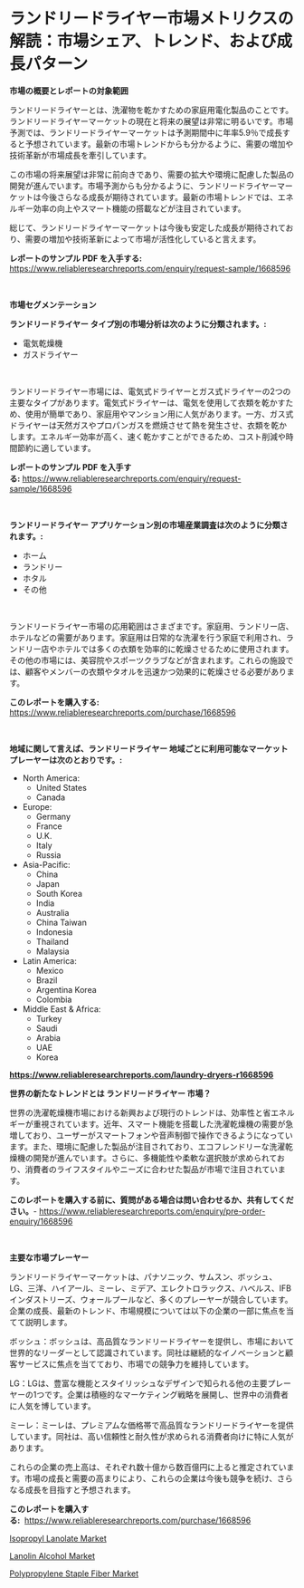 <p><h1>ランドリードライヤー市場メトリクスの解読：市場シェア、トレンド、および成長パターン</h1></p><p><strong>市場の概要とレポートの対象範囲</strong></p>
<p><p>ランドリードライヤーとは、洗濯物を乾かすための家庭用電化製品のことです。ランドリードライヤーマーケットの現在と将来の展望は非常に明るいです。市場予測では、ランドリードライヤーマーケットは予測期間中に年率5.9％で成長すると予想されています。最新の市場トレンドからも分かるように、需要の増加や技術革新が市場成長を牽引しています。</p><p>この市場の将来展望は非常に前向きであり、需要の拡大や環境に配慮した製品の開発が進んでいます。市場予測からも分かるように、ランドリードライヤーマーケットは今後さらなる成長が期待されています。最新の市場トレンドでは、エネルギー効率の向上やスマート機能の搭載などが注目されています。</p><p>総じて、ランドリードライヤーマーケットは今後も安定した成長が期待されており、需要の増加や技術革新によって市場が活性化していると言えます。</p></p>
<p><strong>レポートのサンプル PDF を入手する:</strong> <a href="https://www.reliableresearchreports.com/enquiry/request-sample/1668596">https://www.reliableresearchreports.com/enquiry/request-sample/1668596</a></p>
<p>&nbsp;</p>
<p><strong>市場セグメンテーション</strong></p>
<p><strong>ランドリードライヤー タイプ別の市場分析は次のように分類されます。:</strong></p>
<p><ul><li>電気乾燥機</li><li>ガスドライヤー</li></ul></p>
<p>&nbsp;</p>
<p><p>ランドリードライヤー市場には、電気式ドライヤーとガス式ドライヤーの2つの主要なタイプがあります。電気式ドライヤーは、電気を使用して衣類を乾かすため、使用が簡単であり、家庭用やマンション用に人気があります。一方、ガス式ドライヤーは天然ガスやプロパンガスを燃焼させて熱を発生させ、衣類を乾かします。エネルギー効率が高く、速く乾かすことができるため、コスト削減や時間節約に適しています。</p></p>
<p><strong>レポートのサンプル PDF を入手する:</strong>&nbsp;<a href="https://www.reliableresearchreports.com/enquiry/request-sample/1668596">https://www.reliableresearchreports.com/enquiry/request-sample/1668596</a></p>
<p>&nbsp;</p>
<p><strong> ランドリードライヤー アプリケーション別の市場産業調査は次のように分類されます。:</strong></p>
<p><ul><li>ホーム</li><li>ランドリー</li><li>ホタル</li><li>その他</li></ul></p>
<p>&nbsp;</p>
<p><p>ランドリードライヤー市場の応用範囲はさまざまです。家庭用、ランドリー店、ホテルなどの需要があります。家庭用は日常的な洗濯を行う家庭で利用され、ランドリー店やホテルでは多くの衣類を効率的に乾燥させるために使用されます。その他の市場には、美容院やスポーツクラブなどが含まれます。これらの施設では、顧客やメンバーの衣類やタオルを迅速かつ効果的に乾燥させる必要があります。</p></p>
<p><strong>このレポートを購入する:</strong>&nbsp; <a href="https://www.reliableresearchreports.com/purchase/1668596">https://www.reliableresearchreports.com/purchase/1668596</a></p>
<p>&nbsp;</p>
<p><strong>地域に関して言えば、ランドリードライヤー 地域ごとに利用可能なマーケットプレーヤーは次のとおりです。:</strong></p>
<p><ul>
    <li>
        North America:
        <ul>
            <li>United States</li>
            <li>Canada</li>
        </ul>
    </li>
    <li>
        Europe:
        <ul>
            <li>Germany</li>
            <li>France</li>
            <li>U.K.</li>
            <li>Italy</li>
            <li>Russia</li>
        </ul>
    </li>
    <li>
        Asia-Pacific:
        <ul>
            <li>China</li>
            <li>Japan</li>
            <li>South Korea</li>
            <li>India</li>
            <li>Australia</li>
            <li>China Taiwan</li>
            <li>Indonesia</li>
            <li>Thailand</li>
            <li>Malaysia</li>
        </ul>
    </li>
    <li>
        Latin America:
        <ul>
            <li>Mexico</li>
            <li>Brazil</li>
            <li>Argentina Korea</li>
            <li>Colombia</li>
        </ul>
    </li>
    <li>
        Middle East & Africa:
        <ul>
            <li>Turkey</li>
            <li>Saudi</li>
            <li>Arabia</li>
            <li>UAE</li>
            <li>Korea</li>
        </ul>
    </li>
    </ul></p>
<p><strong><a href="https://www.reliableresearchreports.com/laundry-dryers-r1668596">https://www.reliableresearchreports.com/laundry-dryers-r1668596</a></strong>&nbsp;</p>
<p><strong>世界の新たなトレンドとは ランドリードライヤー 市場？</strong></p>
<p><p>世界の洗濯乾燥機市場における新興および現行のトレンドは、効率性と省エネルギーが重視されています。近年、スマート機能を搭載した洗濯乾燥機の需要が急増しており、ユーザーがスマートフォンや音声制御で操作できるようになっています。また、環境に配慮した製品が注目されており、エコフレンドリーな洗濯乾燥機の開発が進んでいます。さらに、多機能性や柔軟な選択肢が求められており、消費者のライフスタイルやニーズに合わせた製品が市場で注目されています。</p></p>
<p><strong>このレポートを購入する前に、質問がある場合は問い合わせるか、共有してください。</strong>- <a href="https://www.reliableresearchreports.com/enquiry/pre-order-enquiry/1668596">https://www.reliableresearchreports.com/enquiry/pre-order-enquiry/1668596</a></p>
<p>&nbsp;</p>
<p><strong>主要な市場プレーヤー</strong></p>
<p><p>ランドリードライヤーマーケットは、パナソニック、サムスン、ボッシュ、LG、三洋、ハイアール、ミーレ、ミデア、エレクトロラックス、ハベルス、IFBインダストリーズ、ウォールプールなど、多くのプレーヤーが競合しています。企業の成長、最新のトレンド、市場規模については以下の企業の一部に焦点を当てて説明します。</p><p>ボッシュ：ボッシュは、高品質なランドリードライヤーを提供し、市場において世界的なリーダーとして認識されています。同社は継続的なイノベーションと顧客サービスに焦点を当てており、市場での競争力を維持しています。</p><p>LG：LGは、豊富な機能とスタイリッシュなデザインで知られる他の主要プレーヤーの1つです。企業は積極的なマーケティング戦略を展開し、世界中の消費者に人気を博しています。</p><p>ミーレ：ミーレは、プレミアムな価格帯で高品質なランドリードライヤーを提供しています。同社は、高い信頼性と耐久性が求められる消費者向けに特に人気があります。</p><p>これらの企業の売上高は、それぞれ数十億から数百億円に上ると推定されています。市場の成長と需要の高まりにより、これらの企業は今後も競争を続け、さらなる成長を目指すと予想されます。</p></p>
<p><strong>このレポートを購入する:</strong>&nbsp;&nbsp;<a href="https://www.reliableresearchreports.com/purchase/1668596">https://www.reliableresearchreports.com/purchase/1668596</a></p>
<p><p><a href="https://www.linkedin.com/pulse/isopropyl-lanolate-market-offers-provide-insightful-data-mbike?trackingId=nO%2Bi8lvxn9FZRxzFmHMpog%3D%3D">Isopropyl Lanolate Market</a></p><p><a href="https://www.linkedin.com/pulse/global-lanolin-alcohol-market-size-trends-insights-projections-hioce?trackingId=fj5WQM4wr9unudhiy%2BsSeg%3D%3D">Lanolin Alcohol Market</a></p><p><a href="https://www.linkedin.com/pulse/polypropylene-staple-fiber-market-research-report-pprne?trackingId=j72llH29S86BIMh6MHN7VA%3D%3D">Polypropylene Staple Fiber Market</a></p></p>